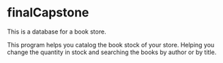 # finalCapstone
This is a database for a book store.

This program helps you catalog the book stock of your store. Helping you change the quantity in stock and searching the books by author or by title.

